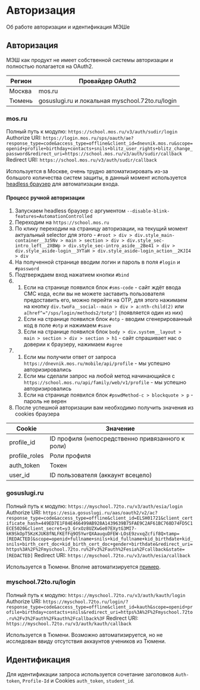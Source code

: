 # Авторизация

<tldr>
<p>Об работе авторизации и идентификация МЭШе</p>
</tldr>

## Авторизация

МЭШ как продукт не имеет собственной системы авторизации и полностью полагается на OAuth2.

| Регион | Провайдер OAuth2                                |
|--------|-------------------------------------------------|
| Москва | mos.ru                                          |
| Тюмень | gosuslugi.ru и локальная myschool.72to.ru/login |

### mos.ru

<chapter collapsible="true" title="Ссылки">
Полный путь к модулю: <code>https://school.mos.ru/v3/auth/sudir/login</code>
Authorize URI: <code>https://login.mos.ru/sps/oauth/ae?response_type=code&access_type=offline&client_id=dnevnik.mos.ru&scope=openid+profile+birthday+contacts+snils+blitz_user_rights+blitz_change_password&redirect_uri=https://school.mos.ru/v3/auth/sudir/callback</code>
Redirect URI: <code>https://school.mos.ru/v3/auth/sudir/callback</code>
</chapter>

Используется в Москве, очень трудно автоматизировать из-за большого количества систем защиты, в данный момент используется [headless браузер](https://github.com/RedGuyRu/DnevnikApi/blob/master/src/PuppeteerAuthenticator.js) для автоматизации входа.

#### Процесс ручной авторизации

1. Запускаем headless браузер с аргументом `--disable-blink-features=AutomationControlled`
2. Переходим на `https://school.mos.ru`
3. По клику переходим на страницу авторизации, на текущий момент актуальный selector для этого - `#root > div > div.style_main-container__3z5Nv > main > section > div > div.style_sec-intro_left__2XBWp > div.style_sec-intro_aside__2Be41 > div > div.style_aside-login__3YTaH > div.style_aside-login_action__2KJI4 > div`
4. На полученной странице вводим логин и пароль в поля `#login` и `#password`
5. Подтверждаем вход нажатием кнопки `#bind`
6. 1. Если на странице появился блок `#sms-code` - сайт ждёт ввода СМС кода, если вы не можете заставить пользователя предоставить его, можно перейти на OTP, для этого нажимаем на кнопку `div.twoFa__social--main > div > a:nth-child(2)` или `a[href^="/sps/login/methods2/totp"]` (появляется один из них)
   2. Если на странице появился блок `#otp` - вводим сгенерированный код в поле `#otp` и нажимаем `#save`
   3. Если на странице появился блок `body > div.system__layout > main > section > div > section > h1` - сайт спрашивает нас о доверии к браузеру, нажимаем `#agree`
7. 1. Если мы получили ответ от запроса `https://dnevnik.mos.ru/mobile/api/profile` - мы успешно авторизировались
   2. Если мы сделали запрос на любой метод начинающийся с `https://school.mos.ru/api/family/web/v1/profile` - мы успешно авторизировались
   3. Если на странице появился блок `#pswdMethod-c > blockquote > p` - пароль не верен
8. После успешной авторизации вам необходимо получить значения из cookies браузера

| Cookie        | Значение                                         |
|---------------|--------------------------------------------------|
| profile_id    | ID профиля (непосредственно привязанного к роли) |
| profile_roles | Роли профиля                                     |
| auth_token    | Токен                                            |
| user_id       | ID пользователя (аккаунт всецело)                |

### gosuslugi.ru

<chapter collapsible="true" title="Ссылки">
Полный путь к модулю: <code>https://myschool.72to.ru/v3/auth/esia/login</code>
Authorize URI: <code>https://esia.gosuslugi.ru/aas/oauth2/v2/ac?response_type=code&access_type=offline&client_id=ELSH01721&client_certificate_hash=449ED7E1F84E466499AB928A1439639B75FAE9C2AF61BC768D74FD5C1ECE5020&client_secret=y3_GrxOz8UZXwGe07EXytG3MI7-kK9SkOpT5KzKJUK8fNLFKEfFq9O5YwrQXAauquDFEW-LOsE9zvxqZcfif8Q&timestamp=[REDACTED]&scope=openid+fullname+snils+kid_fullname+kid_birthdate+kid_snils+birth_cert_doc+kid_birth_cert_doc+gender+birthdate&redirect_uri=https%3A%2F%2Fmyschool.72to.ru%2Fv3%2Fauth%2Fesia%2Fcallback&state=[REDACTED]</code>
Redirect URI: <code>https://myschool.72to.ru/v3/auth/esia/callback</code>
</chapter>

Используется в Тюмени. Вполне автоматизируется [пример](https://github.com/daniilak/auth-gosuslugi/blob/main/auth_gosuslugi/auth.py).

### myschool.72to.ru/login

<chapter collapsible="true" title="Ссылки">
Полный путь к модулю: <code>https://myschool.72to.ru/v3/auth/kauth/login</code>
Authorize URI: <code>https://myschool.72to.ru/login/?response_type=code&access_type=offline&client_id=kauth&scope=openid+profile+birthday+contacts+snils&redirect_uri=https%3A%2F%2Fmyschool.72to.ru%2Fv3%2Fauth%2Fkauth%2Fcallback%3F</code>
Redirect URI: <code>https://myschool.72to.ru/v3/auth/kauth/callback</code>
</chapter>

Используется в Тюмени. Возможно автоматизируется, но не исследован ввиду отсутствия аккаунтов учеников из Тюмени.

## Идентификация

Для идентификации запроса используется сочетание заголовков `Auth-token`, `Profile-Id` и Cookies `auth_token`, `student_id`.